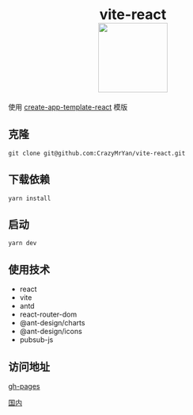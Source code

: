 <h1 style="text-align: center;">vite-react <br/> <img src="http://lovemysoul.vip/vite-react/logo.png" width="140px"></h1>


使用 [create-app-template-react](https://github.com/vitejs/vite/tree/main/packages/create-app/template-react) 模版

## 克隆
```shell
git clone git@github.com:CrazyMrYan/vite-react.git
```

## 下载依赖
```shell
yarn install
```

## 启动
```shell
yarn dev
```

## 使用技术
- react 
- vite
- antd
- react-router-dom
- @ant-design/charts
- @ant-design/icons
- pubsub-js

## 访问地址
[gh-pages](https://crazymryan.github.io/vite-react/#/login)

[国内](http://lovemysoul.vip/vite-react/#/login)
